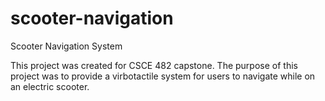 # scooter-navigation
Scooter Navigation System

This project was created for CSCE 482 capstone. The purpose of this project was to provide a virbotactile system for users to navigate while on an electric scooter.

